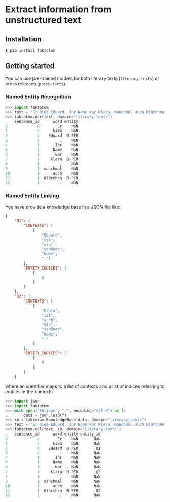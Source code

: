 # Extract information from unstructured text

## Installation

```
$ pip install faktotum
```

## Getting started
You can use pre-trained models for both literary texts (`literary-texts`) or press releases (`press-texts`).

### Named Entity Recognition
```python
>>> import faktotum
>>> text = "Er hieß Eduard. Ihr Name war Klara, manchmal auch Klärchen."
>>> faktotum.ner(text, domain="literary-texts")
    sentence_id      word entity
0             0        Er    NaN
1             0      hieß    NaN
2             0    Eduard  B-PER
3             0         .    NaN
4             1       Ihr    NaN
5             1      Name    NaN
6             1       war    NaN
7             1     Klara  B-PER
8             1         ,    NaN
9             1  manchmal    NaN
10            1      auch    NaN
11            1  Klärchen  B-PER
12            1         .    NaN
```

### Named Entity Linking
You have provide a knowledge base in a JSON file like:

```json
{
    "Q1": {
        "CONTEXTS": [
            [
                "Eduard",
                "ist",
                "ein",
                "schöner",
                "Name",
                "."]
        ],
        "ENTITY_INDICES": [
            [
                0
            ]
        ]
    },
    "Q2": {
        "CONTEXTS": [
            [
                "Klara",
                "ist",
                "auch",
                "ein",
                "schöner",
                "Name",
                "."
            ]
        ],
        "ENTITY_INDICES": [
            [
                0
            ]
        ]
    }
```

where an identifier maps to a list of contexts and a list of indices referring to entities in the contexts.

```python
>>> import json
>>> import faktotum
>>> with open("kb.json", "r", encoding="utf-8") as f:
...     data = json.load(f)
>>> kb = faktotum.KnowledgeBase(data, domain="literary-texts")
>>> text = "Er hieß Eduard. Ihr Name war Klara, manchmal auch Klärchen."
>>> faktotum.nel(text, kb, domain="literary-texts")
    sentence_id      word entity entity_id
0             0        Er    NaN       NaN
1             0      hieß    NaN       NaN
2             0    Eduard  B-PER        Q1
3             0         .    NaN       NaN
4             1       Ihr    NaN       NaN
5             1      Name    NaN       NaN
6             1       war    NaN       NaN
7             1     Klara  B-PER        Q2
8             1         ,    NaN       NaN
9             1  manchmal    NaN       NaN
10            1      auch    NaN       NaN
11            1  Klärchen  B-PER        Q2
12            1         .    NaN       NaN
```
